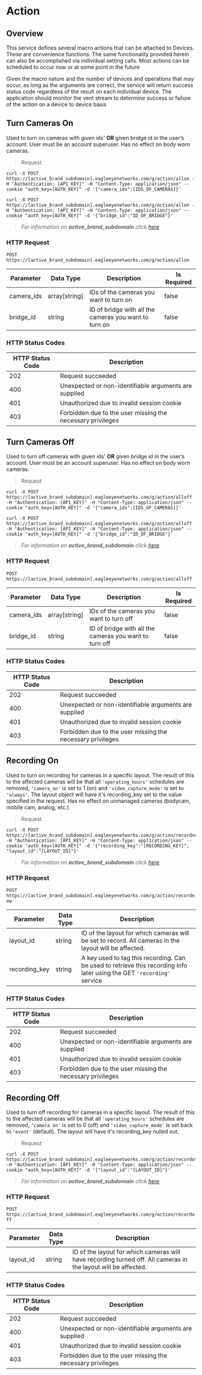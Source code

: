 # Action

<!--===================================================================-->
## Overview
<!--===================================================================-->

This service defines several macro actions that can be attached to <a class="definition" onclick="openModal('DOT-Device')">Devices</a>. These are convenience functions. The same functionality provided herein can also be accomplished via individual setting calls. Most actions can be scheduled to occur now or at some point in the future

Given the macro nature and the number of devices and operations that may occur, as long as the arguments are correct, the service will return success status code regardless of the result on each individual device. The application should monitor the vent stream to determine success or failure of the action on a device to device basis

<!--===================================================================-->
## Turn Cameras On
<!--===================================================================-->

Used to turn on cameras with given ids' **OR** given bridge id  in the user’s account. User must be an account superuser. Has no effect on body worn cameras.

> Request

```shell
curl -X POST https://[active_brand_subdomain].eagleeyenetworks.com/g/action/allon -H "Authentication: [API_KEY]" -H "Content-Type: application/json" --cookie "auth_key=[AUTH_KEY]" -d '{"camera_ids":[IDS_OF_CAMERAS]}'

curl -X POST https://[active_brand_subdomain].eagleeyenetworks.com/g/action/allon -H "Authentication: [API_KEY]" -H "Content-Type: application/json" --cookie "auth_key=[AUTH_KEY]" -d '{"bridge_id":"ID_OF_BRIDGE"}'
```

> _For information on **active_brand_subdomain** click [here](#active-brand-subdomain-explanation)._

### HTTP Request

`POST https://[active_brand_subdomain].eagleeyenetworks.com/g/action/allon`

Parameter     | Data Type    | Description | Is Required
---------     | ---------    | ----------- | -----------
camera_ids    | array[string]| IDs of the cameras you want to turn on | false
bridge_id     | string       | ID of bridge with all the cameras you want to turn on | false

### HTTP Status Codes

HTTP Status Code | Description
---------------- | -----------
202 | Request succeeded
400	| Unexpected or non-identifiable arguments are supplied
401	| Unauthorized due to invalid session cookie
403	| Forbidden due to the user missing the necessary privileges


<!--===================================================================-->
## Turn Cameras Off
<!--===================================================================-->

Used to turn off cameras with given ids' **OR** given bridge id  in the user’s account. User must be an account superuser. Has no effect on body worn cameras.

> Request

```shell
curl -X POST https://[active_brand_subdomain].eagleeyenetworks.com/g/action/alloff -H "Authentication: [API_KEY]" -H "Content-Type: application/json" --cookie "auth_key=[AUTH_KEY]" -d '{"camera_ids":[IDS_OF_CAMERAS]}'

curl -X POST https://[active_brand_subdomain].eagleeyenetworks.com/g/action/alloff -H "Authentication: [API_KEY]" -H "Content-Type: application/json" --cookie "auth_key=[AUTH_KEY]" -d '{"bridge_id":"ID_OF_BRIDGE"}'
```

> _For information on **active_brand_subdomain** click [here](#active-brand-subdomain-explanation)._

### HTTP Request

`POST https://[active_brand_subdomain].eagleeyenetworks.com/g/action/alloff`

Parameter     | Data Type    | Description | Is Required
---------     | ---------    | ----------- | -----------
camera_ids    | array[string]| IDs of the cameras you want to turn off | false
bridge_id     | string       | ID of bridge with all the cameras you want to turn off | false

### HTTP Status Codes

HTTP Status Code | Description
---------------- | -----------
202 | Request succeeded
400	| Unexpected or non-identifiable arguments are supplied
401	| Unauthorized due to invalid session cookie
403	| Forbidden due to the user missing the necessary privileges


<!--===================================================================-->
## Recording On
<!--===================================================================-->

Used to turn on recording for cameras in a specific layout. The result of this to the affected cameras will be that all `'operating_hours'` schedules are removed, `'camera_on'` is set to 1 (on) and `'video_capture_mode'` is set to `'always'`. The layout object will have it's recording_key set to the value specified in the request. Has no effect on unmanaged cameras (bodycam, mobile cam, analog, etc.).

> Request

```shell
curl -X POST https://[active_brand_subdomain].eagleeyenetworks.com/g/action/recordnow -H "Authentication: [API_KEY]" -H "Content-Type: application/json" --cookie "auth_key=[AUTH_KEY]" -d '{"recording_key":"[RECORDING_KEY]", "layout_id":"[LAYOUT_ID]"}'
```

> _For information on **active_brand_subdomain** click [here](#active-brand-subdomain-explanation)._

### HTTP Request

`POST https://[active_brand_subdomain].eagleeyenetworks.com/g/action/recordnow`

Parameter     | Data Type | Description
---------     | --------- | -----------
layout_id     | string    | ID of the layout for which cameras will be set to record. All cameras in the layout will be affected.
recording_key | string    | A key used to tag this recording. Can be used to retrieve this recording info later using the GET `'recording'` service

### HTTP Status Codes

HTTP Status Code | Description
---------------- | -----------
202 | Request succeeded
400	| Unexpected or non-identifiable arguments are supplied
401	| Unauthorized due to invalid session cookie
403	| Forbidden due to the user missing the necessary privileges


<!--===================================================================-->
## Recording Off
<!--===================================================================-->

Used to turn off recording for cameras in a specific layout. The result of this to the affected cameras will be that all `'operating_hours'` schedules are removed, `'camera_on'` is set to 0 (off) and `'video_capture_mode'` is set back to `'event'` (default). The layout will have it's recording_key nulled out.

> Request

```shell
curl -X POST https://[active_brand_subdomain].eagleeyenetworks.com/g/action/recordoff -H "Authentication: [API_KEY]" -H "Content-Type: application/json" --cookie "auth_key=[AUTH_KEY]" -d '{"layout_id":"[LAYOUT_ID]"}'
```

> _For information on **active_brand_subdomain** click [here](#active-brand-subdomain-explanation)._

### HTTP Request

`POST https://[active_brand_subdomain].eagleeyenetworks.com/g/action/recordoff`

Parameter | Data Type | Description
--------- | --------- | -----------
layout_id | string    | ID of the layout for which cameras will have recording turned off. All cameras in the layout will be affected.

### HTTP Status Codes

HTTP Status Code | Description
---------------- | -----------
202 | Request succeeded
400	| Unexpected or non-identifiable arguments are supplied
401	| Unauthorized due to invalid session cookie
403	| Forbidden due to the user missing the necessary privileges

